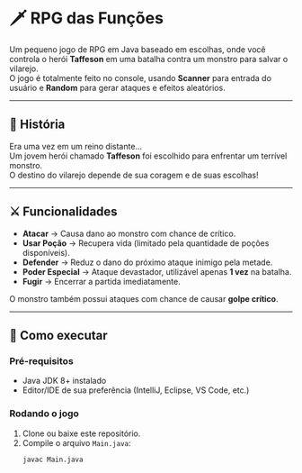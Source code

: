 # 🗡️ RPG das Funções

Um pequeno jogo de RPG em Java baseado em escolhas, onde você controla o herói **Taffeson** em uma batalha contra um monstro para salvar o vilarejo.  
O jogo é totalmente feito no console, usando **Scanner** para entrada do usuário e **Random** para gerar ataques e efeitos aleatórios.

---

## 📖 História
Era uma vez em um reino distante...  
Um jovem herói chamado **Taffeson** foi escolhido para enfrentar um terrível monstro.  
O destino do vilarejo depende de sua coragem e de suas escolhas!

---

## ⚔️ Funcionalidades

- **Atacar** → Causa dano ao monstro com chance de crítico.  
- **Usar Poção** → Recupera vida (limitado pela quantidade de poções disponíveis).  
- **Defender** → Reduz o dano do próximo ataque inimigo pela metade.  
- **Poder Especial** → Ataque devastador, utilizável apenas **1 vez** na batalha.  
- **Fugir** → Encerrar a partida imediatamente.  

O monstro também possui ataques com chance de causar **golpe crítico**.

---

## 🚀 Como executar

### Pré-requisitos
- Java JDK 8+ instalado
- Editor/IDE de sua preferência (IntelliJ, Eclipse, VS Code, etc.)

### Rodando o jogo
1. Clone ou baixe este repositório.
2. Compile o arquivo `Main.java`:
   ```bash
   javac Main.java
